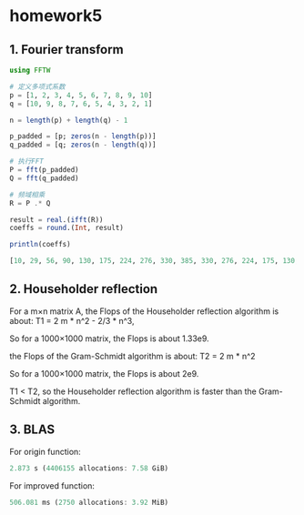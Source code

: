 # homework5
## 1. Fourier transform
```julia
using FFTW

# 定义多项式系数
p = [1, 2, 3, 4, 5, 6, 7, 8, 9, 10]
q = [10, 9, 8, 7, 6, 5, 4, 3, 2, 1]

n = length(p) + length(q) - 1

p_padded = [p; zeros(n - length(p))]
q_padded = [q; zeros(n - length(q))]

# 执行FFT
P = fft(p_padded)
Q = fft(q_padded)

# 频域相乘
R = P .* Q

result = real.(ifft(R))
coeffs = round.(Int, result)

println(coeffs)
```

```julia
[10, 29, 56, 90, 130, 175, 224, 276, 330, 385, 330, 276, 224, 175, 130, 90, 56, 29, 10] 
```
## 2. Householder reflection
For a m×n matrix A, the Flops of the Householder reflection algorithm is about: T1 = 2 m * n^2 - 2/3 * n^3,

So for a 1000×1000 matrix, the Flops is about 1.33e9.

the Flops of the Gram-Schmidt algorithm is about: T2 = 2 m * n^2

So for a 1000×1000 matrix, the Flops is about 2e9.

T1 < T2, so the Householder reflection algorithm is faster than the Gram-Schmidt algorithm.

## 3. BLAS
For origin function:
```julia
2.873 s (4406155 allocations: 7.58 GiB)
```
For improved function:
```julia
506.081 ms (2750 allocations: 3.92 MiB)
```
